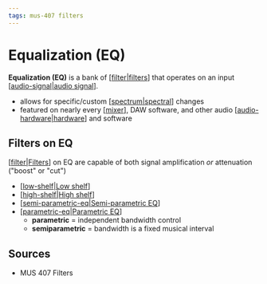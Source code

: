 ```yaml
---
tags: mus-407 filters
---
```


# Equalization (EQ)

**Equalization (EQ)** is a bank of [[filter|filters]] that operates on an input [[audio-signal|audio signal]].

- allows for specific/custom [[spectrum|spectral]] changes
- featured on nearly every [[mixer]], DAW software, and other audio [[audio-hardware|hardware]] and software

## Filters on EQ

[[filter|Filters]] on EQ are capable of both signal amplification _or_ attenuation ("boost" or "cut")

- [[low-shelf|Low shelf]]
- [[high-shelf|High shelf]]
- [[semi-parametric-eq|Semi-parametric EQ]]
- [[parametric-eq|Parametric EQ]]
  - **parametric** = independent bandwidth control
  - **semiparametric** = bandwidth is a fixed musical interval

## Sources

- MUS 407 Filters

[//begin]: # "Autogenerated link references for markdown compatibility"
[filter|filters]: filter "Filter"
[audio-signal|audio signal]: audio-signal "Audio Signal"
[spectrum|spectral]: spectrum "Spectrum"
[mixer]: mixer "Mixer"
[audio-hardware|hardware]: audio-hardware "Audio Hardware"
[filter|Filters]: filter "Filter"
[low-shelf|Low shelf]: low-shelf "Low shelf"
[high-shelf|High shelf]: high-shelf "High shelf"
[semi-parametric-eq|Semi-parametric EQ]: semi-parametric-eq "Semi-parametric EQ"
[parametric-eq|Parametric EQ]: parametric-eq "Parametric EQ"
[//end]: # "Autogenerated link references"